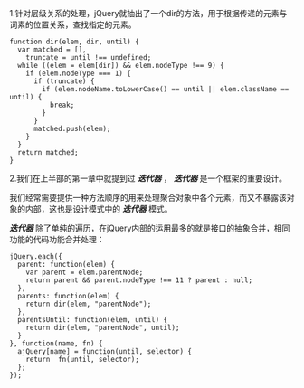 1.针对层级关系的处理，jQuery就抽出了一个dir的方法，用于根据传递的元素与词素的位置关系，查找指定的元素。

    function dir(elem, dir, until) {
      var matched = [],
        truncate = until !== undefined;
      while ((elem = elem[dir]) && elem.nodeType !== 9) {
        if (elem.nodeType === 1) {
          if (truncate) {
            if (elem.nodeName.toLowerCase() == until || elem.className == until) {
              break;
            }
          }
          matched.push(elem);
        }
      }
      return matched;
    }

2.我们在上半部的第一章中就提到过 ***迭代器*** ， ***迭代器*** 是一个框架的重要设计。

我们经常需要提供一种方法顺序的用来处理聚合对象中各个元素，而又不暴露该对象的内部，这也是设计模式中的 ***迭代器*** 模式。

***迭代器*** 除了单纯的遍历，在jQuery内部的运用最多的就是接口的抽象合并，相同功能的代码功能合并处理：

    jQuery.each({
      parent: function(elem) {
        var parent = elem.parentNode;
        return parent && parent.nodeType !== 11 ? parent : null;
      },
      parents: function(elem) {
        return dir(elem, "parentNode");
      },
      parentsUntil: function(elem, until) {
        return dir(elem, "parentNode", until);
      }
    }, function(name, fn) {
      ajQuery[name] = function(until, selector) {
        return  fn(until, selector);
      };
    });